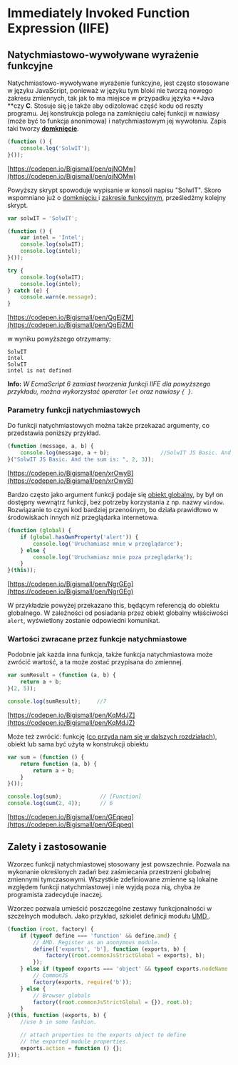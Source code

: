# Immediately Invoked Function Expression \(IIFE\)

## Natychmiastowo-wywoływane wyrażenie funkcyjne

Natychmiastowo-wywoływane wyrażenie funkcyjne, jest często stosowane w języku JavaScript, ponieważ w języku tym bloki nie tworzą nowego zakresu zmiennych, tak jak to ma miejsce w przypadku języka **Java **czy **C**. Stosuje się je także aby odizolować część kodu od reszty programu. Jej konstrukcja polega na zamknięciu całej funkcji w nawiasy \(może być to funkcja anonimowa\) i natychmiastowym jej wywołaniu.  Zapis taki tworzy [**domknięcie**](/closures.md).

```js
(function () {
    console.log('SolwIT');
}());
```

[https://codepen.io/Bigismall/pen/qjNOMw](https://codepen.io/Bigismall/pen/qjNOMw)

Powyższy skrypt spowoduje wypisanie w konsoli napisu "SolwIT".   Skoro wspomniano już o [domknięciu ](/closures.md)i [zakresie funkcyjnym](/scoping.md), prześledźmy kolejny skrypt.

```js
var solwIT = 'SolwIT';

(function () {
    var intel = 'Intel';
    console.log(solwIT);
    console.log(intel);
}());

try {
    console.log(solwIT);
    console.log(intel);
} catch (e) {
    console.warn(e.message);
}
```

[https://codepen.io/Bigismall/pen/QgEjZM](https://codepen.io/Bigismall/pen/QgEjZM)

w wyniku powyższego otrzymamy:

```
SolwIT
Intel
SolwIT
intel is not defined
```

**Info:** _W EcmaScript 6 zamiast tworzenia funkcji IIFE  dla powyższego przykładu, można wykorzystać  operator _`let`_ oraz nawiasy _`{ }`_._

### Parametry funkcji natychmiastowych

Do funkcji natychmiastowych można także przekazać argumenty, co przedstawia poniższy przykład.

```js
(function (message, a, b) {
    console.log(message, a + b);                //SolwIT JS Basic. And the sum is:  5
}("SolwIT JS Basic. And the sum is: ", 2, 3));
```

[https://codepen.io/Bigismall/pen/xrOwyB](https://codepen.io/Bigismall/pen/xrOwyB)

Bardzo często jako argument funkcji podaje się  [obiekt globalny](/scoping.md), by był on dostępny wewnątrz funkcji, bez potrzeby korzystania z np. nazwy  `window`. Rozwiązanie to czyni kod bardziej przenośnym, bo działa prawidłowo w środowiskach innych niż przeglądarka internetowa.

```js
(function (global) {
    if (global.hasOwnProperty('alert')) {
        console.log('Uruchamiasz mnie w przeglądarce');
    } else {
        console.log('Uruchamiasz mnie poza przeglądarką');
    }
}(this));
```

[https://codepen.io/Bigismall/pen/NgrGEg](https://codepen.io/Bigismall/pen/NgrGEg)

W przykładzie powyżej przekazano this, będącym referencją do obiektu globalnego.  W zależności od posiadania przez obiekt globalny właściwości `alert`, wyświetlony zostanie odpowiedni komunikat.

### Wartości zwracane przez funkcje natychmiastowe

Podobnie jak każda inna funkcja, także funkcja natychmiastowa może zwrócić wartość, a ta może zostać przypisana do zmiennej.

```js
var sumResult = (function (a, b) {
    return a + b;
}(2, 5));

console.log(sumResult);     //7
```

[https://codepen.io/Bigismall/pen/KqMdJZ](https://codepen.io/Bigismall/pen/KqMdJZ)

Może też zwrócić: funkcję  \([co przyda nam się w dalszych rozdziałach](/closures.md)\), obiekt lub sama być użyta w konstrukcji obiektu

```js
var sum = (function () {
    return function (a, b) {
        return a + b;
    }
}());

console.log(sum);            // [Function]
console.log(sum(2, 4));      // 6
```

[https://codepen.io/Bigismall/pen/GEqpeq](https://codepen.io/Bigismall/pen/GEqpeq)

## Zalety i zastosowanie

Wzorzec funkcji natychmiastowej stosowany jest powszechnie. Pozwala na wykonanie określonych zadań bez zaśmiecania przestrzeni globalnej zmiennymi tymczasowymi. Wszystkie zdefiniowane zmienne są lokalne względem funkcji natychmiastowej i nie wyjdą poza nią, chyba że programista zadecyduje inaczej.

Wzorzec pozwala umieścić poszczególne zestawy funkcjonalności w szczelnych modułach. Jako przykład, szkielet definicji modułu [UMD ](https://github.com/umdjs/umd/blob/master/templates/commonjsStrictGlobal.js).

```js
(function (root, factory) {
    if (typeof define === 'function' && define.amd) {
        // AMD. Register as an anonymous module.
        define(['exports', 'b'], function (exports, b) {
            factory((root.commonJsStrictGlobal = exports), b);
        });
    } else if (typeof exports === 'object' && typeof exports.nodeName !== 'string') {
        // CommonJS
        factory(exports, require('b'));
    } else {
        // Browser globals
        factory((root.commonJsStrictGlobal = {}), root.b);
    }
}(this, function (exports, b) {
    //use b in some fashion.

    // attach properties to the exports object to define
    // the exported module properties.
    exports.action = function () {};
}));
```



